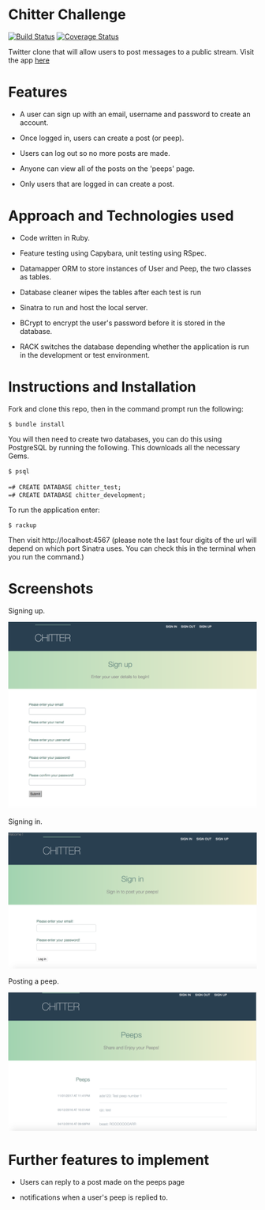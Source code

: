 # Chitter Challenge

[![Build Status](https://travis-ci.org/aabolade/chitter-challenge.svg?branch=master)](https://travis-ci.org/aabolade/chitter-challenge)
[![Coverage Status](https://coveralls.io/repos/github/aabolade/chitter-challenge/badge.svg?branch=master)](https://coveralls.io/github/aabolade/chitter-challenge?branch=master)


Twitter clone that will allow users to post messages to a public stream. Visit the app [here](https://agile-escarpment-76503.herokuapp.com/)

Features
========
* A user can sign up with an email, username and password to create an account.

* Once logged in, users can create a post (or peep).

* Users can log out so no more posts are made.

* Anyone can view all of the posts on the 'peeps' page.

* Only users that are logged in can create a post.


Approach and Technologies used
==============================

* Code written in Ruby.

* Feature testing using Capybara, unit testing using RSpec.

* Datamapper ORM to store instances of User and Peep, the two classes as tables.

* Database cleaner wipes the tables after each test is run

* Sinatra to run and host the local server.

* BCrypt to encrypt the user's password before it is stored in the database.

* RACK switches the database depending whether the application is run in the development or test environment.

Instructions and Installation
=============================

Fork and clone this repo, then in the command prompt run the following:

```
$ bundle install
```

You will then need to create two databases, you can do this using PostgreSQL by running the following. This downloads all the necessary Gems.

```
$ psql

=# CREATE DATABASE chitter_test;
=# CREATE DATABASE chitter_development;
```

To run the application enter:

```
$ rackup
```

Then visit http://localhost:4567 (please note the last four digits of the url will depend on which port Sinatra uses. You can check this in the terminal when you run the command.)

Screenshots
===========

Signing up.

![alt tag](./sign_up.png)

Signing in.

![alt tag](./log_in.png)

Posting a peep.

![alt tag](./peeps.png)



Further features to implement
=============================

* Users can reply to a post made on the peeps page

* notifications when a user's peep is replied to.
